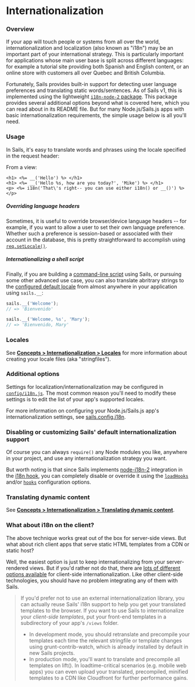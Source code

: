 # Internationalization

### Overview

If your app will touch people or systems from all over the world, internationalization and localization (also known as "i18n") may be an important part of your international strategy.  This is particularly important for applications whose main user base is split across different languages: for example a tutorial site providing both Spanish and English content, or an online store with customers all over Quebec and British Columbia.

Fortunately, Sails provides built-in support for detecting user language preferences and translating static words/sentences.  As of Sails v1, this is implemented using the lightweight [`i18n-node-2` package](https://www.npmjs.com/package/i18n-2).  This package provides several additional options beyond what is covered here, which you can read about in its README file.  But for many Node.js/Sails.js apps with basic internationalization requirements, the simple usage below is all you'll need.

### Usage

In Sails, it's easy to translate words and phrases using the locale specified in the request header:

From a view:
```ejs
<h1> <%= __('Hello') %> </h1>
<h1> <%= __('Hello %s, how are you today?', 'Mike') %> </h1>
<p> <%= i18n('That\'s right-- you can use either i18n() or __()') %> </p>
```


##### Overriding language headers

Sometimes, it is useful to override browser/device language headers -- for example, if you want to allow a user to set their own language preference.  Whether such a preference is session-based or associated with their account in the database, this is pretty straightforward to accomplish using [`req.setLocale()`](https://sailsjs.com/documentation/reference/request-req/req-set-locale).


##### Internationalizing a shell script

Finally, if you are building a [command-line script](https://sailsjs.com/documentation/concepts/shell-scripts) using Sails, or pursuing some other advanced use case, you can also translate abritrary strings to the [configured default locale](https://sailsjs.com/documentation/reference/configuration/sails-config-i-18-n) from almost anywhere in your application using `sails.__`:

```javascript
sails.__('Welcome');
// => 'Bienvenido'

sails.__('Welcome, %s', 'Mary');
// => 'Bienvenido, Mary'
```

<!--

  FUTURE: See https://trello.com/c/7GusjTTX

-->

### Locales

See [**Concepts > Internationalization > Locales**](https://sailsjs.com/documentation/concepts/internationalization/locales) for more information about creating your locale files (aka "stringfiles").


### Additional options

Settings for localization/internationalization may be configured in [`config/i18n.js`](https://sailsjs.com/documentation/reference/configuration/sails-config-i-18-n).  The most common reason you'll need to modify these settings is to edit the list of your app's supported locales.

For more information on configuring your Node.js/Sails.js app's internationalization settings, see [sails.config.i18n](https://sailsjs.com/documentation/reference/configuration/sails-config-i-18-n).


### Disabling or customizing Sails' default internationalization support

Of course you can always `require()` any Node modules you like, anywhere in your project, and use any internationalization strategy you want.

But worth noting is that since Sails implements [node-i18n-2](https://github.com/jeresig/i18n-node-2) integration in the [i18n hook](https://sailsjs.com/documentation/concepts/Internationalization), you can completely disable or override it using the [`loadHooks`](https://github.com/balderdashy/sails-docs/blob/master/PAGE_NEEDED.md) and/or [`hooks`](https://github.com/balderdashy/sails-docs/blob/master/PAGE_NEEDED.md) configuration options.


### Translating dynamic content

See [**Concepts > Internationalization > Translating dynamic content**](https://sailsjs.com/documentation/concepts/internationalization/translating-dynamic-content).


### What about i18n on the client?

The above technique works great out of the box for server-side views. But what about rich client apps that serve static HTML templates from a CDN or static host? <!-- (e.g. performance-sensitive SPAs, Chrome extensions, or webview apps built with tools like Ionic, PhoneGap, etc.) -->

Well, the easiest option is just to keep internationalizing from your server-rendered views.  But if you'd rather not do that, there are [lots of different options available](https://web.archive.org/web/20160505184006/https://stackoverflow.com/questions/9640630/javascript-i18n-internationalization-frameworks-libraries-for-client-side-use) for client-side internationalization.  Like other client-side technologies, you should have no problem integrating any of them with Sails.

> If you'd prefer not to use an external internationalization library, you can actually reuse Sails' i18n support to help you get your translated templates to the browser.  If you want to use Sails to internationalize your _client-side templates_, put your front-end templates in a subdirectory of your app's `/views` folder.
> + In development mode, you should retranslate and precompile your templates each time the relevant stringfile or template changes using grunt-contrib-watch, which is already installed by default in new Sails projects.
> + In production mode, you'll want to translate and precompile all templates on lift(). In loadtime-critical scenarios (e.g. mobile web apps) you can even upload your translated, precompiled, minified templates to a CDN like Cloudfront for further performance gains.


<docmeta name="displayName" value="Internationalization">
